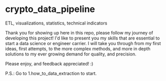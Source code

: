 # crypto_data_pipeline
ETL, visualizations, statistics, technical indicators 


Thank you for showing up here in this repo, please follow my journey of developing this project!
I'd like to present you my skills that are essential to start a data science or engineer carrier. 
I will take you through from my first ideas, first attempts, to the more complex methods, and more in depth solutions to my ever growing demand for quality, and precision.

Please enjoy, and feedback appreciated! :)


P.S.: Go to 1.how_to_data_extraction to start.
